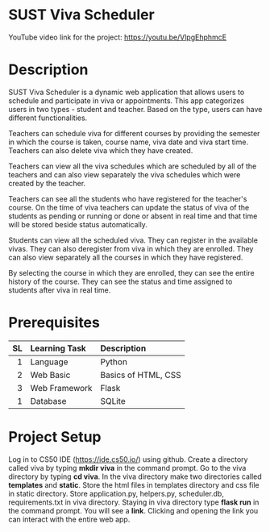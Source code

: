 # SUST Viva Scheduler
YouTube video link for the project: https://youtu.be/VlpgEhphmcE


# Description

SUST Viva Scheduler is a dynamic web application that allows users to schedule and participate in viva or appointments. This app categorizes users in two types - student and teacher. Based on the type, users can have different functionalities.

Teachers can schedule viva for different courses by providing the semester in which the course is taken, course name, viva date and viva start time. Teachers can also delete viva which they have created. 

Teachers can view all the viva schedules which are scheduled by all of the teachers and can also view separately the viva schedules which were created by the teacher.

Teachers can see all the students who have registered for the teacher's course. On the time of viva teachers can update the status of viva of the students as pending or running or done or absent in real time and that time will be stored beside status automatically.

Students can view all the scheduled viva. They can register in the available vivas. They can also deregister from viva in which they are enrolled. They can also view separately all the courses in which they have registered.

By selecting the course in which they are enrolled, they can see the entire history of the course. They can see the status and time assigned to students after viva in real time.


# Prerequisites

SL | Learning Task | Description |
--:|:--------------|:------------|
1  | Language    | Python |  | |
2  | Web Basic    | Basics of HTML, CSS |   | |
3  | Web Framework    | Flask |   | |
1  | Database    | SQLite |  | |


# Project Setup
Log in to CS50 IDE (https://ide.cs50.io/) using github. Create a directory called viva by typing **mkdir viva** in the command prompt. Go to the viva directory by typing **cd viva**. In the viva directory make two directories called **templates** and **static**. Store the html files in templates directory and css file in static directory. Store application.py, helpers.py, scheduler.db, requirements.txt in viva directory.
Staying in viva directory type **flask run** in the command prompt. You will see a **link**. Clicking and opening the link you can interact with the entire web app.


